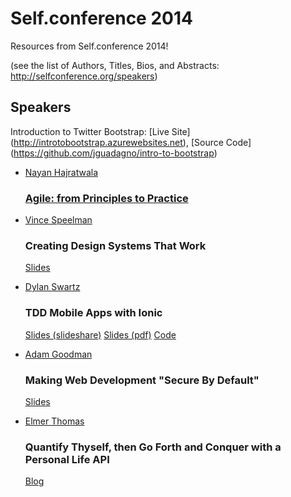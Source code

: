 # Self.conference 2014

Resources from Self.conference 2014!

(see the list of Authors, Titles, Bios, and Abstracts:
http://selfconference.org/speakers)

## Speakers

Introduction to Twitter Bootstrap: [Live Site] (http://introtobootstrap.azurewebsites.net), [Source Code] (https://github.com/jguadagno/intro-to-bootstrap)

- [Nayan Hajratwala](http://twitter.com/nhajratw)
    ### [Agile: from Principles to Practice](https://speakerdeck.com/nhajratw/agile-from-principles-to-practice)


- [Vince Speelman](http://vinspee.me)
	### Creating Design Systems That Work
	[Slides](https://speakerdeck.com/vinspee/creating-design-systems-that-work)

- [Dylan Swartz](https://twitter.com/dylan_swartz)
    ### TDD Mobile Apps with Ionic
    [Slides (slideshare)](http://www.slideshare.net/dylanswartz/ionic-slidedeck)
    [Slides (pdf)](https://github.com/dylanswartz/self-conference-minecraft-app/raw/master/ionic-slide-deck.pdf)
    [Code](https://github.com/dylanswartz/self-conference-minecraft-app)

- [Adam Goodman](https://twitter.com/akgood) 
    ### Making Web Development "Secure By Default"
    [Slides](http://duo.sc/1jN2Z5b)

- [Elmer Thomas](http://thinkingserious.com)
    ### Quantify Thyself, then Go Forth and Conquer with a Personal Life API
    [Blog](http://sendgrid.com/blog/quantify-thyself-creating-personal-life-api)
